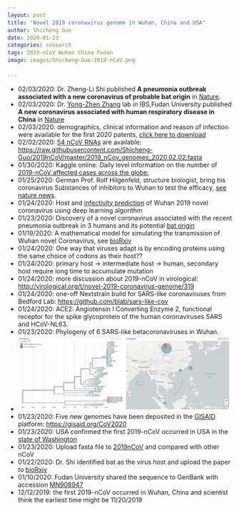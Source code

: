```yaml
---
layout: post
title: "Novel 2019 coronavirus genome in Wuhan, China and USA"
author: Shicheng Guo
date: 2020-01-23
categories: research
tags: 2019-nCoV Wuhan China Fudan 
image: images/Shicheng-Guo-2019-nCoV.png

---
```

* 02/03/2020: Dr. Zheng-Li Shi published **A pneumonia outbreak associated with a new coronavirus of probable bat origin** in [Nature](https://www.nature.com/articles/s41586-020-2012-7).
* 02/03/2020: Dr. [Yong-Zhen Zhang](https://www.researchgate.net/profile/Yong-Zhen_Zhang2) lab in IBS,Fudan University published **A new coronavirus associated with human respiratory disease in China** in [Nature](https://www.nature.com/articles/s41586-020-2008-3)
* 02/03/2020: demographics, clinical information and reason of infection were available for the first 2020 patents, [click here to download](https://github.com/Shicheng-Guo/Shicheng-Guo.Github.io/blob/master/images/nCoV2019_2020_line_list_open_clinical_demographics_reason.xlsx)
* 02/02/2020: [54 nCoV RNAs](https://raw.githubusercontent.com/Shicheng-Guo/2019nCoV/master/2019_nCov_genomes_2020.02.02.fasta) are available: https://raw.githubusercontent.com/Shicheng-Guo/2019nCoV/master/2019_nCov_genomes_2020.02.02.fasta
* 01/30/2020: Kaggle online: Daily level information on the number of [2019-nCoV affected cases across the globe:]( https://www.kaggle.com/sudalairajkumar/novel-corona-virus-2019-dataset)
* 01/25/2020: German Prof. Rolf Hilgenfeld, structure biologist, bring his coronavirus Substances of inhibitors to Wuhan to test the efficacy, [see nature news](http://nature.webvpn.ustc.edu.cn/articles/d41586-020-00190-6).
* 01/24/2020: Host and [infectivity prediction](http://www.biorxiv.org/content/10.1101/2020.01.21.914044v2.full.pdf) of Wuhan 2019 novel coronavirus using deep learning algorithm
* 01/23/2020: Discovery of a novel coronavirus associated with the recent pneumonia outbreak in 3 humans and its potential [bat origin](http://www.biorxiv.org/content/10.1101/2020.01.22.914952v2.full.pdf)
* 01/19/2020: A mathematical model for simulating the transmission of Wuhan novel Coronavirus, see [bioRxiv](http://www.biorxiv.org/content/10.1101/2020.01.19.911669v1.full.pdf)
* 01/24/2020: One way that viruses adapt is by encoding proteins using the same choice of codons as their host??
* 01/24/2020: primary host ->  intermediate host -> human, secondary host require long time to accumulate mutation
* 01/24/2020: more discussion about 2019-nCoV in virological: http://virological.org/t/novel-2019-coronavirus-genome/319
* 01/24/2020: one-off Nextstrain build for SARS-like coronaviruses from Bedford Lab: https://github.com/blab/sars-like-cov
* 01/24/2020: ACE2: Angiotensin I Converting Enzyme 2,  functional receptor for the spike glycoprotein of the human coronaviruses SARS and HCoV-NL63.
* 01/23/2020: Phylogeny of 6 SARS-like betacoronaviruses in Wuhan. 
* ![Phylogeny](https://raw.githubusercontent.com/Shicheng-Guo/Shicheng-Guo.Github.io/master/images/Shicheng-Guo-2019-nCoV-SARS.JPG)
* 01/23/2020: Five new genomes have been deposited in the [GISAID](https://gisaid.org/CoV2020) platform: https://gisaid.org/CoV2020
* 01/23/2020: USA confirmed the first 2019-nCoV occurred in USA in the [state of Washington](https://www.cdc.gov/media/releases/2020/p0121-novel-coronavirus-travel-case.html)
* 01/23/2020: Upload fasta file to [2019nCoV](https://raw.githubusercontent.com/Shicheng-Guo/2019nCoV/master/2019-nCoV-sequence.fasta) and compared with other nCoV
* 01/22/2020: Dr. Shi identified bat as the virus host and upload the paper to [bioRxiv](https://www.biorxiv.org/content/10.1101/2020.01.22.914952v2)
* 01/10/2020: Fudan University shared the sequence to GenBank with accession [MN908947](https://www.ncbi.nlm.nih.gov/nuccore/MN908947)
* 12/12/2019: the first 2019-nCoV occurred in Wuhan, China and scientist think the earliest time might be 11/20/2019
